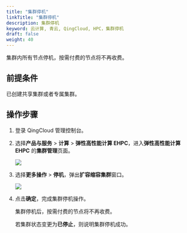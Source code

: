 ```yaml
---
title: "集群停机"
linkTitle: "集群停机"
description: 集群停机
keyword: 云计算, 青云, QingCloud, HPC，集群停机
draft: false
weight: 40
---
```


集群内所有节点停机，按需付费的节点将不再收费。

## 前提条件

已创建共享集群或者专属集群。

## 操作步骤

1. 登录 QingCloud 管理控制台。

2. 选择**产品与服务** > **计算** > **弹性高性能计算 EHPC**，进入**弹性高性能计算 EHPC** 的**集群管理**页面。

   ![](../../../_images/qs_hpc_list.png)

3. 选择**更多操作** > **停机**，弹出**扩容缩容集群**窗口。

   ![](../../../_images/um_cluster_pause.png)

4. 点击**确定**，完成集群停机操作。

   集群停机后，按需付费的节点将不再收费。

   若集群状态变更为**已停止**，则说明集群停机成功。
